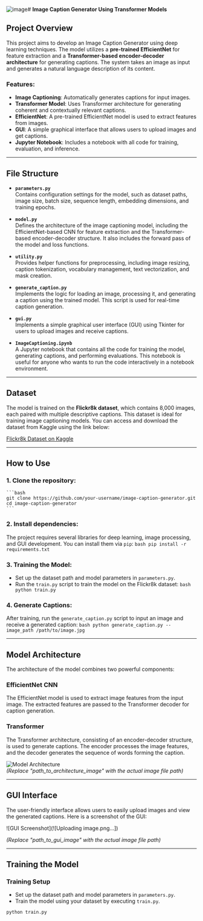 ![image](https://github.com/user-attachments/assets/3af2cc81-1a27-42af-a7a2-f1563d4ce187)# **Image Caption Generator Using Transformer Models**

## **Project Overview**

This project aims to develop an Image Caption Generator using deep learning techniques. The model utilizes a **pre-trained EfficientNet** for feature extraction and a **Transformer-based encoder-decoder architecture** for generating captions. The system takes an image as input and generates a natural language description of its content.

### **Features:**
- **Image Captioning**: Automatically generates captions for input images.
- **Transformer Model**: Uses Transformer architecture for generating coherent and contextually relevant captions.
- **EfficientNet**: A pre-trained EfficientNet model is used to extract features from images.
- **GUI**: A simple graphical interface that allows users to upload images and get captions.
- **Jupyter Notebook**: Includes a notebook with all code for training, evaluation, and inference.

---

## **File Structure**

- **`parameters.py`**  
  Contains configuration settings for the model, such as dataset paths, image size, batch size, sequence length, embedding dimensions, and training epochs.

- **`model.py`**  
  Defines the architecture of the image captioning model, including the EfficientNet-based CNN for feature extraction and the Transformer-based encoder-decoder structure. It also includes the forward pass of the model and loss functions.

- **`utility.py`**  
  Provides helper functions for preprocessing, including image resizing, caption tokenization, vocabulary management, text vectorization, and mask creation.

- **`generate_caption.py`**  
  Implements the logic for loading an image, processing it, and generating a caption using the trained model. This script is used for real-time caption generation.

- **`gui.py`**  
  Implements a simple graphical user interface (GUI) using Tkinter for users to upload images and receive captions.

- **`ImageCaptioning.ipynb`**  
  A Jupyter notebook that contains all the code for training the model, generating captions, and performing evaluations. This notebook is useful for anyone who wants to run the code interactively in a notebook environment.

---

## **Dataset**

The model is trained on the **Flickr8k dataset**, which contains 8,000 images, each paired with multiple descriptive captions. This dataset is ideal for training image captioning models. You can access and download the dataset from Kaggle using the link below:

[Flickr8k Dataset on Kaggle](https://www.kaggle.com/datasets/adityajn105/flickr8k)

---

## **How to Use**

### **1. Clone the repository**:
    ```bash
    git clone https://github.com/your-username/image-caption-generator.git
    cd image-caption-generator
    ```

### **2. Install dependencies**:
   The project requires several libraries for deep learning, image processing, and GUI development. You can install them via `pip`:
    ```bash
    pip install -r requirements.txt
    ```

### **3. Training the Model**:
   - Set up the dataset path and model parameters in `parameters.py`.
   - Run the `train.py` script to train the model on the Flickr8k dataset:
    ```bash
    python train.py
    ```

### **4. Generate Captions**:
   After training, run the `generate_caption.py` script to input an image and receive a generated caption:
    ```bash
    python generate_caption.py --image_path /path/to/image.jpg
    ```

---

## **Model Architecture**

The architecture of the model combines two powerful components:

### **EfficientNet CNN**

The EfficientNet model is used to extract image features from the input image. The extracted features are passed to the Transformer decoder for caption generation.

### **Transformer**

The Transformer architecture, consisting of an encoder-decoder structure, is used to generate captions. The encoder processes the image features, and the decoder generates the sequence of words forming the caption.

![Model Architecture](path_to_architecture_image)  
*(Replace "path_to_architecture_image" with the actual image file path)*

---

## **GUI Interface**

The user-friendly interface allows users to easily upload images and view the generated captions. Here is a screenshot of the GUI:

![GUI Screenshot](![Uploading image.png…])
  
*(Replace "path_to_gui_image" with the actual image file path)*

---

## **Training the Model**

### **Training Setup**

- Set up the dataset path and model parameters in `parameters.py`.
- Train the model using your dataset by executing `train.py`.

```bash
python train.py
